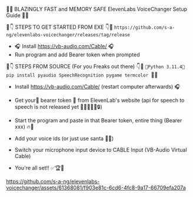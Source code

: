 🚀🌟 BLAZINGLY FAST and MEMORY SAFE ElevenLabs VoiceChanger Setup Guide 🌟🚀 

🚨👇 STEPS TO GET STARTED FROM EXE 👇🚨
```https://github.com/s-a-ng/elevenlabs-voicechanger/releases/tag/release```
 - 🎧 Install https://vb-audio.com/Cable/ 🎧
 - Run program and add Bearer token when prompted

🐍👇 STEPS FROM SOURCE (For you Freaks out there) 👇🐍
 ```🐍Python 3.11.4🐍```
 ```pip install pyaudio SpeechRecognition pygame termcolor ```🎉🎉

 - Install https://vb-audio.com/Cable/ (restart computer afterwards) 🎧

 - Get your🔑 bearer token 🔑 from ElevenLab's website (api for speech to speech is not released yet 🤫🤫🤫🕵️‍♂️🔒)

 - Start the program and paste in that Bearer token, entire thing (Bearer xxx) 🔥🔑

 - Add your voice ids (or just use santa 🎅🎅) 

 - Switch your microphone input device to CABLE Input (VB-Audio Virtual Cable)

 - You're all set!! ✅🏆🎉

https://github.com/s-a-ng/elevenlabs-voicechanger/assets/61368081/f903e81c-6cd6-4fc8-9a17-66709efa207a

